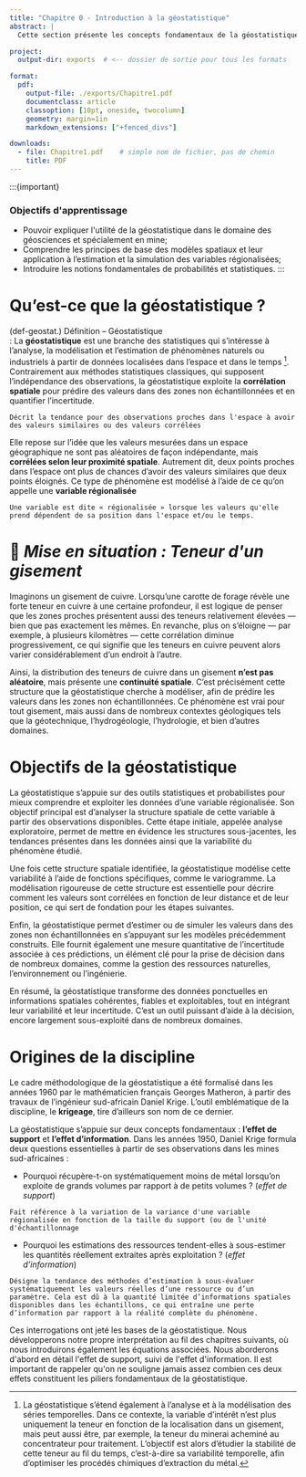 ```yaml
---
title: "Chapitre 0 - Introduction à la géostatistique"
abstract: |
  Cette section présente les concepts fondamentaux de la géostatistique à travers une lecture et des ateliers interactifs conçus dans des Jupyter Notebooks. Elle introduit les notions de base, les grandes questions auxquelles la géostatistique cherche à répondre, ainsi qu’un bref rappel des principes de probabilité et de statistique.

project:
  output-dir: exports  # <-- dossier de sortie pour tous les formats

format:
  pdf:
    output-file: ./exports/Chapitre1.pdf
    documentclass: article
    classoption: [10pt, oneside, twocolumn]
    geometry: margin=1in
    markdown_extensions: ["+fenced_divs"]

downloads:
  - file: Chapitre1.pdf    # simple nom de fichier, pas de chemin
    title: PDF
---
```


:::{important}
### Objectifs d'apprentissage

- Pouvoir expliquer l'utilité de la géostatistique dans le domaine des géosciences et spécialement en mine;
- Comprendre les principes de base des modèles spatiaux et leur application à l’estimation et la simulation des variables régionalisées;
- Introduire les notions fondamentales de probabilités et statistiques.
:::

# Qu’est-ce que la géostatistique ?

(def-geostat.)
Définition – Géostatistique   
: La **géostatistique** est une branche des statistiques qui s’intéresse à l’analyse, la modélisation et l’estimation de phénomènes naturels ou industriels à partir de données localisées dans l’espace et dans le temps [^1]. Contrairement aux méthodes statistiques classiques, qui supposent l’indépendance des observations, la géostatistique exploite la **corrélation spatiale** pour prédire des valeurs dans des zones non échantillonnées et en quantifier l’incertitude.

```{dropdown} **Corrélation spatiale)**
Décrit la tendance pour des observations proches dans l'espace à avoir des valeurs similaires ou des valeurs corrélées
```

Elle repose sur l’idée que les valeurs mesurées dans un espace géographique ne sont pas aléatoires de façon indépendante, mais **corrélées selon leur proximité spatiale**. Autrement dit, deux points proches dans l’espace ont plus de chances d’avoir des valeurs similaires que deux points éloignés. Ce type de phénomène est modélisé à l’aide de ce qu’on appelle une **variable régionalisée**

```{dropdown} **Variable régionalisée)**
Une variable est dite « régionalisée » lorsque les valeurs qu'elle prend dépendent de sa position dans l'espace et/ou le temps.
```

# 🎯 *Mise en situation : Teneur d'un gisement*

Imaginons un gisement de cuivre. Lorsqu’une carotte de forage révèle une forte teneur en cuivre à une certaine profondeur, il est logique de penser que les zones proches présentent aussi des teneurs relativement élevées — bien que pas exactement les mêmes. En revanche, plus on s’éloigne — par exemple, à plusieurs kilomètres — cette corrélation diminue progressivement, ce qui signifie que les teneurs en cuivre peuvent alors varier considérablement d’un endroit à l’autre.

Ainsi, la distribution des teneurs de cuivre dans un gisement **n’est pas aléatoire**, mais présente une **continuité spatiale**. C’est précisément cette structure que la géostatistique cherche à modéliser, afin de prédire les valeurs dans les zones non échantillonnées. Ce phénomène est vrai pour tout gisement, mais aussi dans de nombreux contextes géologiques tels que la géotechnique, l’hydrogéologie, l’hydrologie, et bien d’autres domaines.

# Objectifs de la géostatistique

La géostatistique s’appuie sur des outils statistiques et probabilistes pour mieux comprendre et exploiter les données d’une variable régionalisée. Son objectif principal est d’analyser la structure spatiale de cette variable à partir des observations disponibles. Cette étape initiale, appelée analyse exploratoire, permet de mettre en évidence les structures sous-jacentes, les tendances présentes dans les données ainsi que la variabilité du phénomène étudié.

Une fois cette structure spatiale identifiée, la géostatistique modélise cette variabilité à l’aide de fonctions spécifiques, comme le variogramme. La modélisation rigoureuse de cette structure est essentielle pour décrire comment les valeurs sont corrélées en fonction de leur distance et de leur position, ce qui sert de fondation pour les étapes suivantes.

Enfin, la géostatistique permet d’estimer ou de simuler les valeurs dans des zones non échantillonnées en s’appuyant sur les modèles précédemment construits. Elle fournit également une mesure quantitative de l’incertitude associée à ces prédictions, un élément clé pour la prise de décision dans de nombreux domaines, comme la gestion des ressources naturelles, l’environnement ou l’ingénierie.

En résumé, la géostatistique transforme des données ponctuelles en informations spatiales cohérentes, fiables et exploitables, tout en intégrant leur variabilité et leur incertitude. C’est un outil puissant d’aide à la décision, encore largement sous-exploité dans de nombreux domaines.

# Origines de la discipline

Le cadre méthodologique de la géostatistique a été formalisé dans les années 1960 par le mathématicien français Georges Matheron, à partir des travaux de l’ingénieur sud-africain Daniel Krige. L’outil emblématique de la discipline, le **krigeage**, tire d’ailleurs son nom de ce dernier.

La géostatistique s’appuie sur deux concepts fondamentaux : **l’effet de support** et **l’effet d’information**. Dans les années 1950, Daniel Krige formula deux questions essentielles à partir de ses observations dans les mines sud-africaines :

- Pourquoi récupère-t-on systématiquement moins de métal lorsqu’on exploite de grands volumes par rapport à de petits volumes ? (*effet de support*)

```{dropdown} **Effet de support)**
Fait référence à la variation de la variance d'une variable régionalisée en fonction de la taille du support (ou de l'unité d'échantillonnage
```
  
- Pourquoi les estimations des ressources tendent-elles à sous-estimer les quantités réellement extraites après exploitation ? (*effet d’information*)

```{dropdown} **Effet d’information)**
Désigne la tendance des méthodes d’estimation à sous-évaluer systématiquement les valeurs réelles d’une ressource ou d’un paramètre. Cela est dû à la quantité limitée d’informations spatiales disponibles dans les échantillons, ce qui entraîne une perte d’information par rapport à la réalité complète du phénomène.
```

Ces interrogations ont jeté les bases de la géostatistique. Nous développerons notre propre interprétation au fil des chapitres suivants, où nous introduirons également les équations associées. Nous aborderons d'abord en détail l'effet de support, suivi de l'effet d'information. Il est important de rappeler qu'on ne souligne jamais assez combien ces deux effets constituent les piliers fondamentaux de la géostatistique.


[^1]: La géostatistique s’étend également à l’analyse et à la modélisation des séries temporelles. Dans ce contexte, la variable d’intérêt n’est plus uniquement la teneur en fonction de la localisation dans un gisement, mais peut aussi être, par exemple, la teneur du minerai acheminé au concentrateur pour traitement. L’objectif est alors d’étudier la stabilité de cette teneur au fil du temps, c’est-à-dire sa variabilité temporelle, afin d’optimiser les procédés chimiques d’extraction du métal.





